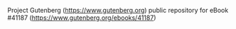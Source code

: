Project Gutenberg (https://www.gutenberg.org) public repository for eBook #41187 (https://www.gutenberg.org/ebooks/41187)
